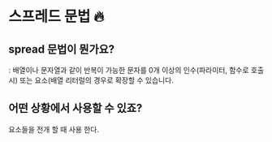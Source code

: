 # 스프레드 문법 🔥

## spread 문법이 뭔가요?
: 배열이나 문자열과 같이 반복이 가능한 문자를 0개 이상의 인수(파라미터, 함수로 호출시) 또는 요소(배열 리터럴의 경우로 확장할 수 있습니다.

## 어떤 상황에서 사용할 수 있죠?
요소들을 전개 할 때 사용 한다. 
